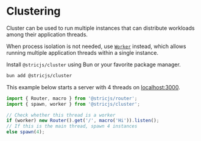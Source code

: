 # Clustering

Cluster can be used to run multiple instances that can distribute workloads among their application threads.

When process isolation is not needed, use [`Worker`](//bun.sh/docs/api/workers) instead, which allows running multiple application threads within a single instance.

Install `@stricjs/cluster` using Bun or your favorite package manager.

```bash
bun add @stricjs/cluster
```

This example below starts a server with 4 threads on [localhost:3000](http://localhost:3000).

```typescript
import { Router, macro } from '@stricjs/router';
import { spawn, worker } from '@stricjs/cluster';

// Check whether this thread is a worker
if (worker) new Router().get('/', macro('Hi')).listen();
// If this is the main thread, spawn 4 instances
else spawn(4);
```
